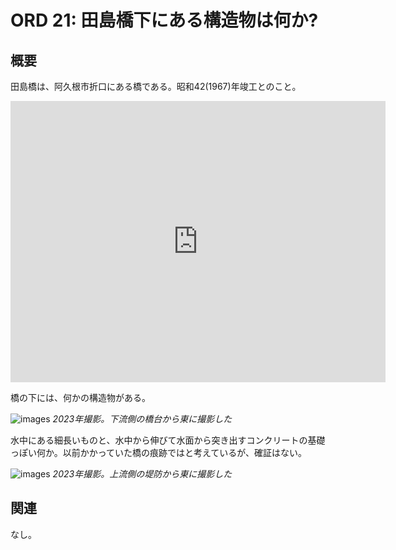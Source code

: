 # ORD 21: 田島橋下にある構造物は何か?

## 概要

田島橋は、阿久根市折口にある橋である。昭和42(1967)年竣工とのこと。

<iframe src="https://www.google.com/maps/embed?pb=!1m17!1m12!1m3!1d4508.324744097074!2d130.2080890898374!3d32.062657906854824!2m3!1f0!2f0!3f0!3m2!1i1024!2i768!4f13.1!3m2!1m1!2zMzLCsDAzJzQ1LjYiTiAxMzDCsDEyJzQ2LjciRQ!5e1!3m2!1sen!2sjp!4v1731816267661!5m2!1sen!2sjp" width="600" height="450" style="border:0;" allowfullscreen="" loading="lazy" referrerpolicy="no-referrer-when-downgrade"></iframe>

橋の下には、何かの構造物がある。

![images](./images/20241120under.png)
*2023年撮影。下流側の橋台から東に撮影した*

水中にある細長いものと、水中から伸びて水面から突き出すコンクリートの基礎っぽい何か。以前かかっていた橋の痕跡ではと考えているが、確証はない。

![images](./images/20241120zoom.png)
*2023年撮影。上流側の堤防から東に撮影した*

<!-- ## カーブ -->

<!-- 航空写真だとわかりにくいが、橋はややカーブしている。 -->

<!-- ![image](./images/20241117bridgeview.png) -->
<!-- *Googleストリートビューより* -->

<!-- ![image](./images/20241117bridge.jpg) -->
<!-- *2024年8月撮影。西に向けて撮影した* -->

<!-- ## 疑問 -->

<!-- カーブするには、それなりの理由があるはずである。 -->

## 関連

なし。
